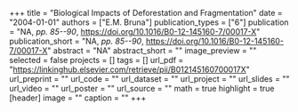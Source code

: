+++
title = "Biological Impacts of Deforestation and Fragmentation"
date = "2004-01-01"
authors = ["E.M. Bruna"]
publication_types = ["6"]
publication = "NA, _pp. 85--90_, https://doi.org/10.1016/B0-12-145160-7/00017-X"
publication_short = "NA, _pp. 85--90_, https://doi.org/10.1016/B0-12-145160-7/00017-X"
abstract = "NA"
abstract_short = ""
image_preview = ""
selected = false
projects = []
tags = []
url_pdf = "https://linkinghub.elsevier.com/retrieve/pii/B012145160700017X"
url_preprint = ""
url_code = ""
url_dataset = ""
url_project = ""
url_slides = ""
url_video = ""
url_poster = ""
url_source = ""
math = true
highlight = true
[header]
image = ""
caption = ""
+++
